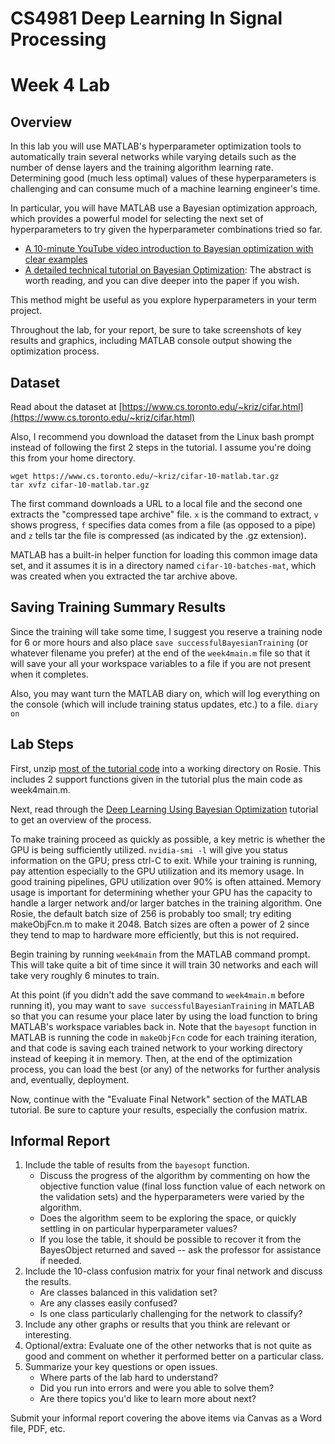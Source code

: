 # CS4981 Deep Learning In Signal Processing

# Week 4 Lab

## Overview

In this lab you will use MATLAB's hyperparameter optimization tools to automatically train several networks while varying details such as the number of dense layers and the training algorithm learning rate. Determining good (much less optimal) values of these hyperparameters is challenging and can consume much of a machine learning engineer's time.

In particular, you will have MATLAB use a Bayesian optimization approach, which provides a powerful model for selecting the next set of hyperparameters to try given the hyperparameter combinations tried so far.

* [A 10-minute YouTube video introduction to Bayesian optimization with clear examples](https://www.youtube.com/watch?v=M-NTkxfd7-8)
* [A detailed technical tutorial on Bayesian Optimization](https://arxiv.org/abs/1807.02811): The abstract is worth reading, and you can dive deeper into the paper if you wish.

This method might be useful as you explore hyperparameters in your term project.

Throughout the lab, for your report, be sure to take screenshots of key results and graphics, including MATLAB console output showing the optimization process.

## Dataset

Read about the dataset at [https://www.cs.toronto.edu/~kriz/cifar.html](https://www.cs.toronto.edu/~kriz/cifar.html)

Also, I recommend you download the dataset from the Linux bash prompt instead of following the first 2 steps in the tutorial. I assume you're doing this from your home directory.

    wget https://www.cs.toronto.edu/~kriz/cifar-10-matlab.tar.gz
    tar xvfz cifar-10-matlab.tar.gz

The first command downloads a URL to a local file and the second one extracts the "compressed tape archive" file. `x` is the command to extract, `v` shows progress, `f` specifies data comes from a file (as opposed to a pipe) and `z` tells tar the file is compressed (as indicated by the .gz extension).

MATLAB has a built-in helper function for loading this common image data set, and it assumes it is in a directory named `cifar-10-batches-mat`, which was created when you extracted the tar archive above.

## Saving Training Summary Results

Since the training will take some time, I suggest you reserve a training node for 6 or more hours and also place `save successfulBayesianTraining` (or whatever filename you prefer) at the end of the `week4main.m` file so that it will save your all your workspace variables to a file if you are not present when it completes.

Also, you may want turn the MATLAB diary on, which will log everything on the console (which will include training status updates, etc.) to a file. `diary on`

## Lab Steps

First, unzip [most of the tutorial code](week4lab.zip) into a working directory on Rosie. This includes 2 support functions given in the tutorial plus the main code as week4main.m.

Next, read through the [Deep Learning Using Bayesian Optimization](https://www.mathworks.com/help/deeplearning/ug/deep-learning-using-bayesian-optimization.html) tutorial to get an overview of the process.

To make training proceed as quickly as possible, a key metric is whether the GPU is being sufficiently utilized. `nvidia-smi -l` will give you status information on the GPU; press ctrl-C to exit. While your training is running, pay attention especially to the GPU utilization and its memory usage. In good training pipelines, GPU utilization over 90% is often attained. Memory usage is important for determining whether your GPU has the capacity to handle a larger network and/or larger batches in the training algorithm. One Rosie, the default batch size of 256 is probably too small; try editing makeObjFcn.m to make it 2048. Batch sizes are often a power of 2 since they tend to map to hardware more efficiently, but this is not required.

Begin training by running `week4main` from the MATLAB command prompt. This will take quite a bit of time since it will train 30 networks and each will take very roughly 6 minutes to train.

At this point (if you didn't add the save command to `week4main.m` before running it), you may want to `save successfulBayesianTraining` in MATLAB so that you can resume your place later by using the load function to bring MATLAB's workspace variables back in. Note that the `bayesopt` function in MATLAB is running the code in `makeObjFcn` code for each training iteration, and that code is saving each trained network to your working directory instead of keeping it in memory. Then, at the end of the optimization process, you can load the best (or any) of the networks for further analysis and, eventually, deployment.

Now, continue with the "Evaluate Final Network" section of the MATLAB tutorial. Be sure to capture your results, especially the confusion matrix.

## Informal Report

1. Include the table of results from the `bayesopt` function.
   * Discuss the progress of the algorithm by commenting on how the objective function value (final loss function value of each network on the validation sets) and the hyperparameters were varied by the algorithm.
   * Does the algorithm seem to be exploring the space, or quickly settling in on particular hyperparameter values?
   * If you lose the table, it should be possible to recover it from the BayesObject returned and saved -- ask the professor for assistance if needed.
1. Include the 10-class confusion matrix for your final network and discuss the results.
   * Are classes balanced in this validation set?
   * Are any classes easily confused?
   * Is one class particularly challenging for the network to classify?
1. Include any other graphs or results that you think are relevant or interesting.
1. Optional/extra: Evaluate one of the other networks that is not quite as good and comment on whether it performed better on a particular class.
1. Summarize your key questions or open issues.
   * Where parts of the lab hard to understand?
   * Did you run into errors and were you able to solve them?
   * Are there topics you'd like to learn more about next?

Submit your informal report covering the above items via Canvas as a Word file, PDF, etc.
